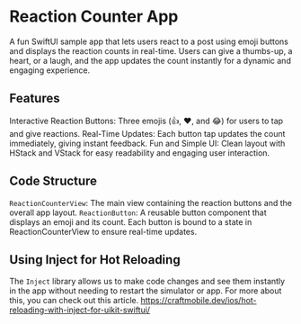 # Reaction Counter App
A fun SwiftUI sample app that lets users react to a post using emoji buttons and displays the reaction counts in real-time. Users can give a thumbs-up, a heart, or a laugh, and the app updates the count instantly for a dynamic and engaging experience.

## Features
Interactive Reaction Buttons: Three emojis (👍, ❤️, and 😂) for users to tap and give reactions.
Real-Time Updates: Each button tap updates the count immediately, giving instant feedback.
Fun and Simple UI: Clean layout with HStack and VStack for easy readability and engaging user interaction.

## Code Structure
`ReactionCounterView`: The main view containing the reaction buttons and the overall app layout.
`ReactionButton`: A reusable button component that displays an emoji and its count. Each button is bound to a state in ReactionCounterView to ensure real-time updates.

## Using Inject for Hot Reloading
The `Inject` library allows us to make code changes and see them instantly in the app without needing to restart the simulator or app. For more about this, you can check out this article.
https://craftmobile.dev/ios/hot-reloading-with-inject-for-uikit-swiftui/
